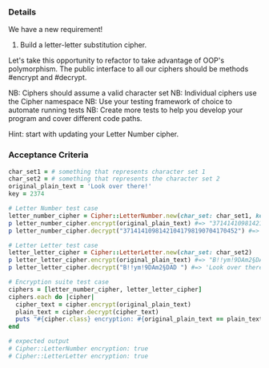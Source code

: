 ### Details

We have a new requirement!

1. Build a letter-letter substitution cipher.

Let's take this opportunity to refactor to take advantage of OOP's polymorphism. The public interface to all our ciphers should be methods #encrypt and #decrypt.

NB: Ciphers should assume a valid character set
NB: Individual ciphers use the Cipher namespace
NB: Use your testing framework of choice to automate running tests
NB: Create more tests to help you develop your program and cover different code paths.

Hint: start with updating your Letter Number cipher.

### Acceptance Criteria

```ruby
char_set1 = # something that represents character set 1
char_set2 = # something that represents the character set 2
original_plain_text = 'Look over there!'
key = 2374

# Letter Number test case
letter_number_cipher = Cipher::LetterNumber.new(char_set: char_set1, key: key)
p letter_number_cipher.encrypt(original_plain_text) #=> "37141410981421041798190704170452"
p letter_number_cipher.decrypt("37141410981421041798190704170452") #=> 'Look over there!'

# Letter Letter test case
letter_letter_cipher = Cipher::LetterLetter.new(char_set: char_set2)
p letter_letter_cipher.encrypt(original_plain_text) #=> "B!!ym!9DAm2§DAD "
p letter_letter_cipher.decrypt("B!!ym!9DAm2§DAD ") #=> 'Look over there!'

# Encryption suite test case
ciphers = [letter_number_cipher, letter_letter_cipher]
ciphers.each do |cipher|
  cipher_text = cipher.encrypt(original_plain_text)
  plain_text = cipher.decrypt(cipher_text)
  puts "#{cipher.class} encryption: #{original_plain_text == plain_text}"
end

# expected output
# Cipher::LetterNumber encryption: true
# Cipher::LetterLetter encryption: true
```

